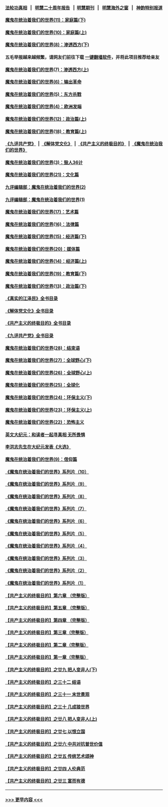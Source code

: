 #### [法轮功真相](https://github.com/gfw-breaker/truth/blob/master/README.md?t=0) &nbsp;&nbsp;|&nbsp;&nbsp; [明慧二十周年报告](https://github.com/gfw-breaker/mh-reports/blob/master/README.md?t=0) &nbsp;&nbsp;|&nbsp;&nbsp;[明慧期刊](https://github.com/gfw-breaker/mh-qikan) &nbsp;&nbsp;|&nbsp;&nbsp; [明慧海外之窗](https://github.com/gfw-breaker/mh-news/blob/master/README.md?t=0) &nbsp;&nbsp;|&nbsp;&nbsp; [神韵特别报道](https://github.com/gfw-breaker/mh-news/blob/master/shenyun.md?t=0)
#### [魔鬼在统治着我们的世界(11)：家庭篇(下)](../pages/nsc422/n10440961.md?t=12300943) 
#### [魔鬼在统治着我们的世界(10)：家庭篇(上)](../pages/nsc422/n10435448.md?t=12300943) 
#### [魔鬼在统治着我们的世界(8)：渗透西方(下)](../pages/nsc422/n10429603.md?t=12300943) 
#### 五毛举报越来越频繁，请网友们前往下载 [一键翻墙软件](https://github.com/gfw-breaker/ssr-accounts)，并将此项目推荐给亲友
#### [魔鬼在统治着我们的世界(7)：渗透西方(上)](../pages/nsc422/n10426013.md?t=12300943) 
#### [魔鬼在统治着我们的世界(6)：输出革命](../pages/nsc422/n10421536.md?t=12300943) 
#### [魔鬼在统治着我们的世界(5)：东方杀戮](../pages/nsc422/n10417707.md?t=12300943) 
#### [魔鬼在统治着我们的世界(4)：欧洲发端](../pages/nsc422/n10414890.md?t=12300943) 
#### [魔鬼在统治着我们的世界(12)：政治篇(上)](../pages/nsc422/n10444576.md?t=12300943) 
#### [魔鬼在统治着我们的世界(18)：教育篇(上)](../pages/nsc422/n10526970.md?t=12300943) 
#### [《九评共产党》](https://github.com/begood0513/9ping.md/blob/master/README.md) &nbsp;|&nbsp; [《解体党文化》](../../../../jtdwh.md/blob/master/README.md)  &nbsp;|&nbsp; [《共产主义的终极目的》](../../../../gczydzjmd.md/blob/master/README.md) &nbsp;|&nbsp; [《魔鬼在统治我们的世界》](../../../../mgztzwmdsj.md/blob/master/README.md) 
#### [魔鬼在统治着我们的世界(3)：毁人36计](../pages/nsc422/n10411583.md?t=12300943) 
#### [魔鬼在统治着我们的世界(21)：文化篇](../pages/nsc422/n10597706.md?t=12300943) 
#### [九评编辑部：魔鬼在统治着我们的世界(2)](../pages/nsc422/n10410036.md?t=12300943) 
#### [九评编辑部：魔鬼在统治着我们的世界(1)](../pages/nsc422/n10406825.md?t=12300943) 
#### [魔鬼在统治着我们的世界(17)：艺术篇](../pages/nsc422/n10499093.md?t=12300943) 
#### [魔鬼在统治着我们的世界(16)：法律篇](../pages/nsc422/n10485969.md?t=12300943) 
#### [魔鬼在统治着我们的世界(15)：经济篇(下)](../pages/nsc422/n10469975.md?t=12300943) 
#### [魔鬼在统治着我们的世界(20)：媒体篇](../pages/nsc422/n10586579.md?t=12300943) 
#### [魔鬼在统治着我们的世界(14)：经济篇(上)](../pages/nsc422/n10457370.md?t=12300943) 
#### [魔鬼在统治着我们的世界(19)：教育篇(下)](../pages/nsc422/n10564808.md?t=12300943) 
#### [魔鬼在统治着我们的世界(13)：政治篇(下)](../pages/nsc422/n10448270.md?t=12300943) 
#### [《真实的江泽民》全书目录](../pages/nsc422/n13721399.md?t=12300943) 
#### [《解体党文化》全书目录](../pages/nsc422/n13721157.md?t=12300943) 
#### [《共产主义的终极目的》全书目录](../pages/nsc422/n13721048.md?t=12300943) 
#### [《九评共产党》全书目录](../pages/nsc422/n13708085.md?t=12300943) 
#### [魔鬼在统治着我们的世界(28)：结束语](../pages/nsc422/n10936246.md?t=12300943) 
#### [魔鬼在统治着我们的世界(27)：全球野心(下)](../pages/nsc422/n10928319.md?t=12300943) 
#### [魔鬼在统治着我们的世界(26)：全球野心(上)](../pages/nsc422/n10900318.md?t=12300943) 
#### [魔鬼在统治着我们的世界(25)：全球化](../pages/nsc422/n10788205.md?t=12300943) 
#### [魔鬼在统治着我们的世界(24)：环保主义(下)](../pages/nsc422/n10695307.md?t=12300943) 
#### [魔鬼在统治着我们的世界(23)：环保主义(上)](../pages/nsc422/n10688613.md?t=12300943) 
#### [魔鬼在统治着我们的世界(22)：恐怖主义](../pages/nsc422/n10614727.md?t=12300943) 
#### [英文大纪元：和读者一起寻真相 无所畏惧](../pages/nsc422/n12542027.md?t=12300943) 
#### [李洪志先生在大纪元发表《大选》](../pages/nsc422/n12534746.md?t=12300943) 
#### [魔鬼在统治着我们的世界(9)：信仰篇](../pages/nsc422/n10432159.md?t=12300943) 
#### [《魔鬼在统治着我们的世界》系列片（10）](../pages/nsc422/n12292670.md?t=12300943) 
#### [《魔鬼在统治着我们的世界》系列片（9）](../pages/nsc422/n12290859.md?t=12300943) 
#### [《魔鬼在统治着我们的世界》系列片（8）](../pages/nsc422/n12287445.md?t=12300943) 
#### [《魔鬼在统治着我们的世界》系列片（7）](../pages/nsc422/n12283425.md?t=12300943) 
#### [《魔鬼在统治着我们的世界》系列片（6）](../pages/nsc422/n12282314.md?t=12300943) 
#### [《魔鬼在统治着我们的世界》系列片（5）](../pages/nsc422/n12281419.md?t=12300943) 
#### [《魔鬼在统治着我们的世界》系列片（4）](../pages/nsc422/n12274024.md?t=12300943) 
#### [《魔鬼在统治着我们的世界》系列片（3）](../pages/nsc422/n12271322.md?t=12300943) 
#### [《魔鬼在统治着我们的世界》系列片（2）](../pages/nsc422/n12269049.md?t=12300943) 
#### [《魔鬼在统治着我们的世界》系列片（1）](../pages/nsc422/n12267575.md?t=12300943) 
#### [【共产主义的终极目的】第六章 （完整版）](../pages/nsc422/n11428913.md?t=12300943) 
#### [【共产主义的终极目的】第五章 （完整版）](../pages/nsc422/n11428912.md?t=12300943) 
#### [【共产主义的终极目的】第四章 （完整版）](../pages/nsc422/n11428907.md?t=12300943) 
#### [【共产主义的终极目的】第三章（完整版）](../pages/nsc422/n11428848.md?t=12300943) 
#### [【共产主义的终极目的】第二章（完整版）](../pages/nsc422/n11428831.md?t=12300943) 
#### [【共产主义的终极目的】第一章（完整版）](../pages/nsc422/n11417651.md?t=12300943) 
#### [【共产主义的终极目的】之廿九 把人变非人(下)](../pages/nsc422/n11344140.md?t=12300943) 
#### [【共产主义的终极目的】之三十二 结语](../pages/nsc422/n11360535.md?t=12300943) 
#### [【共产主义的终极目的】之三十一 末世景观](../pages/nsc422/n11351129.md?t=12300943) 
#### [【共产主义的终极目的】之三十 几成狼世界](../pages/nsc422/n11348280.md?t=12300943) 
#### [【共产主义的终极目的】之廿八 把人变非人(上)](../pages/nsc422/n11340492.md?t=12300943) 
#### [【共产主义的终极目的】之廿七 以恨立国](../pages/nsc422/n11336944.md?t=12300943) 
#### [【共产主义的终极目的】之廿六 中共对抗普世价值](../pages/nsc422/n11324785.md?t=12300943) 
#### [【共产主义的终极目的】之廿五 传统艺术颂神](../pages/nsc422/n11296396.md?t=12300943) 
#### [【共产主义的终极目的】之廿四 人伦典范](../pages/nsc422/n11296397.md?t=12300943) 
#### [【共产主义的终极目的】之廿三 富而有德](../pages/nsc422/n11283598.md?t=12300943) 

----
#### [ >>> 更早内容 <<< ](../indexes/nsc422-earlier.md)
